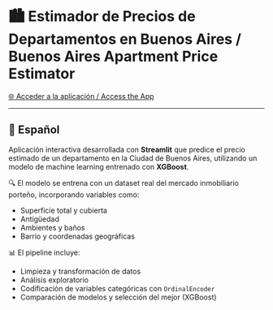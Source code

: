 # 🏙️ Estimador de Precios de Departamentos en Buenos Aires / Buenos Aires Apartment Price Estimator

[🌐 Acceder a la aplicación / Access the App](https://precio-departamentos-ba.streamlit.app/)

---

## 📌 Español


Aplicación interactiva desarrollada con **Streamlit** que predice el precio estimado de un departamento en la Ciudad de Buenos Aires, utilizando un modelo de machine learning entrenado con **XGBoost**.

🔍 El modelo se entrena con un dataset real del mercado inmobiliario porteño, incorporando variables como:
- Superficie total y cubierta
- Antigüedad
- Ambientes y baños
- Barrio y coordenadas geográficas

📊 El pipeline incluye:
- Limpieza y transformación de datos
- Análisis exploratorio
- Codificación de variables categóricas con `OrdinalEncoder`
- Comparación de modelos y selección del mejor (XGBoost)


